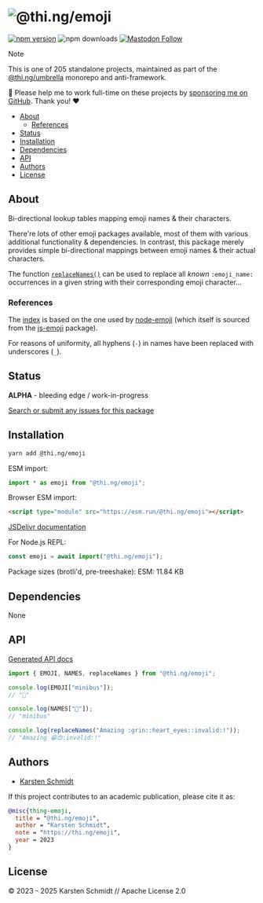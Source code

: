 <!-- This file is generated - DO NOT EDIT! -->
<!-- Please see: https://github.com/thi-ng/umbrella/blob/develop/CONTRIBUTING.md#changes-to-readme-files -->
# ![@thi.ng/emoji](https://raw.githubusercontent.com/thi-ng/umbrella/develop/assets/banners/thing-emoji.svg?2371a385)

[![npm version](https://img.shields.io/npm/v/@thi.ng/emoji.svg)](https://www.npmjs.com/package/@thi.ng/emoji)
![npm downloads](https://img.shields.io/npm/dm/@thi.ng/emoji.svg)
[![Mastodon Follow](https://img.shields.io/mastodon/follow/109331703950160316?domain=https%3A%2F%2Fmastodon.thi.ng&style=social)](https://mastodon.thi.ng/@toxi)

> [!NOTE]
> This is one of 205 standalone projects, maintained as part
> of the [@thi.ng/umbrella](https://github.com/thi-ng/umbrella/) monorepo
> and anti-framework.
>
> 🚀 Please help me to work full-time on these projects by [sponsoring me on
> GitHub](https://github.com/sponsors/postspectacular). Thank you! ❤️

- [About](#about)
  - [References](#references)
- [Status](#status)
- [Installation](#installation)
- [Dependencies](#dependencies)
- [API](#api)
- [Authors](#authors)
- [License](#license)

## About

Bi-directional lookup tables mapping emoji names & their characters.

There're lots of other emoji packages available, most of them with various
additional functionality & dependencies. In contrast, this package merely
provides simple bi-directional mappings between emoji names & their actual
characters.

The function [`replaceNames()`]() can be used to replace all _known_
`:emoji_name:` occurrences in a given string with their corresponding emoji
character...

### References

The
[index](https://github.com/thi-ng/umbrella/blob/develop/packages/emoji/src/emoji.ts)
is based on the one used by
[node-emoji](https://raw.githubusercontent.com/omnidan/node-emoji/master/lib/emoji.json)
(which itself is sourced from the [js-emoji](https://github.com/iamcal/js-emoji)
package).

For reasons of uniformity, all hyphens (`-`) in names have been replaced with
underscores (`_`).

## Status

**ALPHA** - bleeding edge / work-in-progress

[Search or submit any issues for this package](https://github.com/thi-ng/umbrella/issues?q=%5Bemoji%5D+in%3Atitle)

## Installation

```bash
yarn add @thi.ng/emoji
```

ESM import:

```ts
import * as emoji from "@thi.ng/emoji";
```

Browser ESM import:

```html
<script type="module" src="https://esm.run/@thi.ng/emoji"></script>
```

[JSDelivr documentation](https://www.jsdelivr.com/)

For Node.js REPL:

```js
const emoji = await import("@thi.ng/emoji");
```

Package sizes (brotli'd, pre-treeshake): ESM: 11.84 KB

## Dependencies

None

## API

[Generated API docs](https://docs.thi.ng/umbrella/emoji/)

```ts tangle:export/readme.ts
import { EMOJI, NAMES, replaceNames } from "@thi.ng/emoji";

console.log(EMOJI["minibus"]);
// "🚐"

console.log(NAMES["🚐"]);
// "minibus"

console.log(replaceNames("Amazing :grin::heart_eyes::invalid:!"));
// "Amazing 😁😍:invalid:!"
```

## Authors

- [Karsten Schmidt](https://thi.ng)

If this project contributes to an academic publication, please cite it as:

```bibtex
@misc{thing-emoji,
  title = "@thi.ng/emoji",
  author = "Karsten Schmidt",
  note = "https://thi.ng/emoji",
  year = 2023
}
```

## License

&copy; 2023 - 2025 Karsten Schmidt // Apache License 2.0

